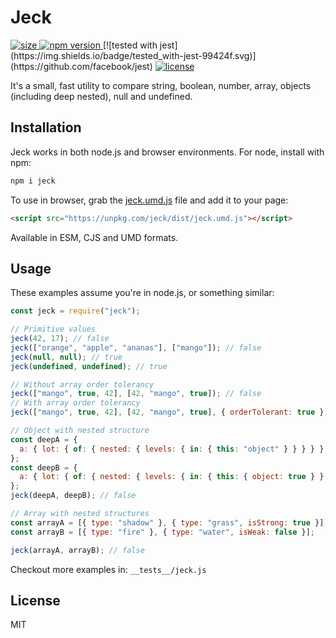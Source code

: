 # Jeck

<a href="https://npmjs.org/package/jeck">
  <img src="https://img.badgesize.io/matschik/jeck/master/src/index.js.svg?compression=gzip"
       alt="size">
</a>
<a href="https://npmjs.org/package/jeck">
  <img src="https://img.shields.io/npm/v/jeck.svg"
       alt="npm version">
</a>
[![tested with jest](https://img.shields.io/badge/tested_with-jest-99424f.svg)](https://github.com/facebook/jest)
<a href="https://github.com/matschik/jeck/blob/master/LICENSE.md">
  <img src="https://img.shields.io/npm/l/jeck.svg"
       alt="license">
</a>

It's a small, fast utility to compare string, boolean, number, array, objects (including deep nested), null and undefined.

## Installation

Jeck works in both node.js and browser environments. For node, install with npm:

```bash
npm i jeck
```

To use in browser, grab the [jeck.umd.js](https://unpkg.com/jeck/dist/jeck.umd.js) file and add it to your page:

```html
<script src="https://unpkg.com/jeck/dist/jeck.umd.js"></script>
```

Available in ESM, CJS and UMD formats.

## Usage

These examples assume you're in node.js, or something similar:

```js
const jeck = require("jeck");

// Primitive values
jeck(42, 17); // false
jeck(["orange", "apple", "ananas"], ["mango"]); // false
jeck(null, null); // true
jeck(undefined, undefined); // true

// Without array order tolerancy
jeck(["mango", true, 42], [42, "mango", true]); // false
// With array order tolerancy
jeck(["mango", true, 42], [42, "mango", true], { orderTolerant: true }); // true

// Object with nested structure
const deepA = {
  a: { lot: { of: { nested: { levels: { in: { this: "object" } } } } } }
};
const deepB = {
  a: { lot: { of: { nested: { levels: { in: { this: { object: true } } } } } } }
};
jeck(deepA, deepB); // false

// Array with nested structures
const arrayA = [{ type: "shadow" }, { type: "grass", isStrong: true }];
const arrayB = [{ type: "fire" }, { type: "water", isWeak: false }];

jeck(arrayA, arrayB); // false
```

Checkout more examples in: `__tests__/jeck.js`

## License

MIT
